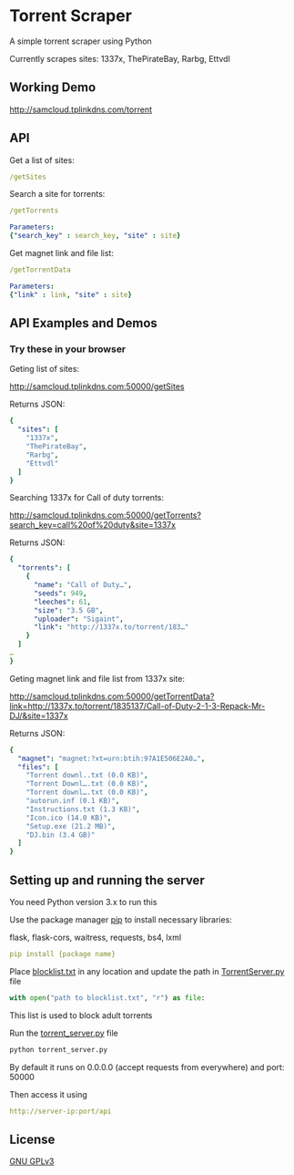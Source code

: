 # Torrent Scraper

A simple torrent scraper using Python

Currently scrapes sites: 1337x, ThePirateBay, Rarbg, Ettvdl

## Working Demo

http://samcloud.tplinkdns.com/torrent

## API

Get a list of sites:
```yaml
/getSites
```

Search a site for torrents:
```yaml
/getTorrents

Parameters:
{"search_key" : search_key, "site" : site}
```

Get magnet link and file list:
```yaml
/getTorrentData

Parameters:
{"link" : link, "site" : site}
```

## API Examples and Demos
### Try these in your browser

Geting list of sites:

http://samcloud.tplinkdns.com:50000/getSites

Returns JSON:
```yaml
{
  "sites": [
    "1337x",
    "ThePirateBay",
    "Rarbg",
    "Ettvdl"
  ]
}
```

Searching 1337x for Call of duty torrents:

http://samcloud.tplinkdns.com:50000/getTorrents?search_key=call%20of%20duty&site=1337x

Returns JSON:
```yaml
{
  "torrents": [
    {
      "name": "Call of Duty…",
      "seeds": 949,
      "leeches": 61,
      "size": "3.5 GB",
      "uploader": "Sigaint",
      "link": "http://1337x.to/torrent/183…"
    }
  ]
…
}
```

Geting magnet link and file list from 1337x site:

http://samcloud.tplinkdns.com:50000/getTorrentData?link=http://1337x.to/torrent/1835137/Call-of-Duty-2-1-3-Repack-Mr-DJ/&site=1337x

Returns JSON:
```yaml
{
  "magnet": "magnet:?xt=urn:btih:97A1E506E2A0…",
  "files": [
    "Torrent downl..txt (0.0 KB)",
    "Torrent Downl….txt (0.0 KB)",
    "Torrent downl….txt (0.0 KB)",
    "autorun.inf (0.1 KB)",
    "Instructions.txt (1.3 KB)",
    "Icon.ico (14.0 KB)",
    "Setup.exe (21.2 MB)",
    "DJ.bin (3.4 GB)"
  ]
}
```

## Setting up and running the server

You need Python version 3.x to run this


Use the package manager [pip](https://pip.pypa.io/en/stable/) to install necessary libraries:

flask, flask-cors, waitress, requests, bs4, lxml

```yaml
pip install {package name}
```


Place [blocklist.txt](https://github.com/SameerBidi/Torrent-Scraping/blob/master/API/blocklist.txt) in any location and update the path in [TorrentServer.py](https://github.com/SameerBidi/Torrent-Scraping/blob/master/API/TorrentScraper.py) file
```python
with open("path to blocklist.txt", "r") as file:
```
This list is used to block adult torrents


Run the [torrent_server.py](https://github.com/SameerBidi/Torrent-Scraping/blob/master/API/torrent_server.py) file
```bash
python torrent_server.py
```
By default it runs on 0.0.0.0 (accept requests from everywhere) and port: 50000


Then access it using 
```yaml
http://server-ip:port/api
```

## License
[GNU GPLv3](https://choosealicense.com/licenses/gpl-3.0/)
